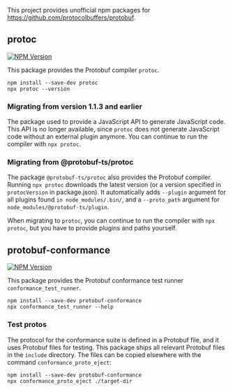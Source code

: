 This project provides unofficial npm packages for https://github.com/protocolbuffers/protobuf.

## protoc

[![NPM Version](https://img.shields.io/npm/v/protoc/latest?color=green&label=protoc)](https://www.npmjs.com/package/protoc)

This package provides the Protobuf compiler `protoc`.

```shell script
npm install --save-dev protoc
npx protoc --version 
```

### Migrating from version 1.1.3 and earlier

The package used to provide a JavaScript API to generate JavaScript code.
This API is no longer available, since `protoc` does not generate JavaScript code
without an external plugin anymore. You can continue to run the compiler with 
`npx protoc`.

### Migrating from @protobuf-ts/protoc

The package `@protobuf-ts/protoc` also provides the Protobuf compiler. Running
`npx protoc` downloads the latest version (or a version specified in `protocVersion`
in package.json). It automatically adds `--plugin` argument for all plugins found 
`in node_modules/.bin/`, and a `--proto_path` argument for `node_modules/@protobuf-ts/plugin`.

When migrating to `protoc`, you can continue to run the compiler with `npx protoc`,
but you have to provide plugins and paths yourself.


## protobuf-conformance

[![NPM Version](https://img.shields.io/npm/v/protobuf-conformance/latest?color=green&label=protobuf-conformance)](https://www.npmjs.com/package/protobuf-conformance)

This package provides the Protobuf conformance test runner `conformance_test_runner`.

```shell script
npm install --save-dev protobuf-conformance
npx conformance_test_runner --help 
```

### Test protos

The protocol for the conformance suite is defined in a Protobuf file, and it uses
Protobuf files for testing. This package ships all relevant Protobuf files in the
`include` directory. The files can be copied elsewhere with the command `conformance_proto_eject`:

```shell script
npm install --save-dev protobuf-conformance
npx conformance_proto_eject ./target-dir
```